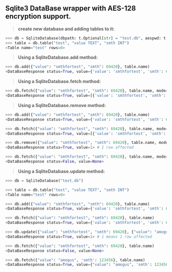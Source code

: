 **Sqlite3 DataBase wrapper with AES-128 encryption support.**
---
> **create new database and adding tables to it:**
```py
>>> db = SqliteDatabase(dbpath: t.Optional[str] = "test.db", aespwd: t.Optional[str] = "test")
>>> table = db.table("test", "value TEXT", "smth INT")
<Table name="test" rows=0>
```
> **Using a SqliteDatabase.add method:**
```py
>>> db.add({"value": "smthfortest", "smth": 69420}, table.name)
<DataBaseResponse status=True, value={'value': 'smthfortest', 'smth': 69420}>
```
> **Using a SqliteDatabase.fetch method:**
```py
>>> db.fetch({"value": "smthfortest", "smth": 69420}, table.name, mode=FetchMode.FETCH_ALL) 
<DataBaseResponse status=True, value=[{'value': 'smthfortest', 'smth': 69420}]>
```
> **Using a SqliteDatabase.remove method:**
```py
>>> db.add({"value": "smthfortest", "smth": 69420}, table.name)
<DataBaseResponse status=True, value={'value': 'smthfortest', 'smth': 69420}>

>>> db.fetch({"value": "smthfortest", "smth": 69420}, table.name, mode=FetchMode.FETCH_ALL)
<DataBaseResponse status=True, value=[{'value': 'smthfortest', 'smth': 69420}]>

>>> db.remove({"value": "smthfortest", "smth": 69420}, table.name, mode=FetchMode.FETCH_ALL)
<DataBaseResponse status=True, value=1> # 1 row affected

>>> db.fetch({"value": "smthfortest", "smth": 69420}, table.name, mode=FetchMode.FETCH_ALL)
<DataBaseResponse status=False, value=None>
```
> **Using a SqliteDatabase.update method:**
```py
>>> db = SqliteDatabase("test.db")

>>> table = db.table("test", "value TEXT", "smth INT")
<Table name="test" rows=0>

>>> db.add({"value": "smthfortest", "smth": 69420}, table.name)
<DataBaseResponse status=True, value={'value': 'smthfortest', 'smth': 69420}>

>>> db.fetch({"value": "smthfortest", "smth": 69420}, table.name)
<DataBaseResponse status=True, value={'value': 'smthfortest', 'smth': 69420}>

>>> db.update({"value": "smthfortest", "smth": 69420}, {"value": "amogus", 'smth': 123456}, table.name)
<DataBaseResponse status=True, value=1> # 1 means 1 row affected

>>> db.fetch({"value": "smthfortest", "smth": 69420}, table.name)
<DataBaseResponse status=False, value=None>

>>> db.fetch({"value": "amogus", 'smth': 123456}, table.name)
<DataBaseResponse status=True, value={"value": "amogus", 'smth': 123456}>
```
